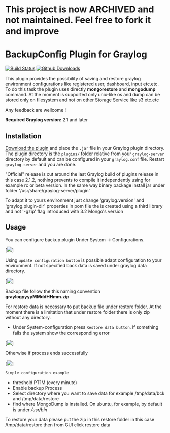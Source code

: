 # This project is now ARCHIVED and not maintained. Feel free to fork it and improve 

# BackupConfig Plugin for Graylog

[![Build Status](https://api.travis-ci.org/fbalicchia/graylog-plugin-backup-configuration.svg?branch=master)](https://travis-ci.org/fbalicchia/graylog-plugin-backup-configuration.git)
[![Github Downloads](https://img.shields.io/github/downloads/fbalicchia/graylog-plugin-backup-configuration/total.svg)](https://github.com/fbalicchia/graylog-plugin-backup-configuration/releases)


This plugin provides the possibility of saving and restore graylog environment configurations like registered user, dashboard, input etc.etc. To do this task the plugin uses directly **mongorestore** and **mongodump** command.
At the moment is supported only unix-like os and dump can be stored only on filesystem and not on other Storage Service like s3 etc.etc

Any feedback are wellcome !

**Required Graylog version:** 2.1 and later

Installation
------------

[Download the plugin](https://github.com/fbalicchia/graylog-plugin-backup-configuration/releases)
and place the `.jar` file in your Graylog plugin directory. The plugin directory
is the `plugins/` folder relative from your `graylog-server` directory by default
and can be configured in your `graylog.conf` file.
Restart `graylog-server` and you are done.

"Official" release is cut around the last Graylog build of plugins release in this case 2.1.2, nothing prevents to compile it independently using 
for example rc or beta version. In the same way binary package install jar under folder '/usr/share/graylog-server/plugin'

To adapt it to yours environment just change 'graylog.version' and 'graylog.plugin-dir' properties in pom file
the is created using a third library and not '-gzip' flag introduced with 3.2 Mongo's version


Usage
-----

You can configure backup plugin Under System -> Configurations.

[![](https://github.com/fbalicchia/graylog-plugin-backup-configuration/blob/master/images/backupconf_overview.png)]

Using  `update configuration button` is possible adapt configuration to your environment. If not specified back data is saved under graylog data directory.

[![](https://github.com/fbalicchia/graylog-plugin-backup-configuration/blob/master/images/backupconf_popup.png)]

Backup file follow the this naming convention **graylogyyyyMMddHHmm.zip**

For restore data is necessary to put backup file under restore folder.
At the moment there is a limitation that under restore folder there is only zip without any directory.

* Under System-configuration press `Restore data button`. If something fails the system show the corresponding error

[![](https://github.com/fbalicchia/graylog-plugin-backup-configuration/blob/master/images/backup_conf_restore_fail.png)]

Otherwise if process ends successfully

[![](https://github.com/fbalicchia/graylog-plugin-backup-configuration/blob/master/images/backconfig_restore.png)]


`Simple configuration example`
* threshold PT1M (every minute)
* Enable backup Process
* Select directory where you want to save data for example /tmp/data/bck and /tmp/data/restore
* find where MongoDump is installed. On ubuntu, for example, by default is under */usr/bin*

To restore your data please put the zip in this restore folder in this case /tmp/data/restore then from GUI click restore data





